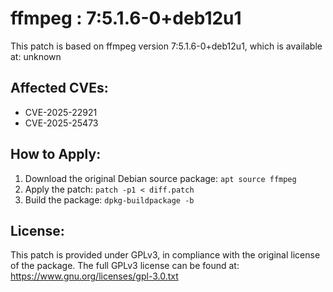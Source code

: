 # ffmpeg : 7:5.1.6-0+deb12u1

This patch is based on ffmpeg version 7:5.1.6-0+deb12u1, which is available at:
unknown

## Affected CVEs:
- CVE-2025-22921
- CVE-2025-25473

## How to Apply:
1. Download the original Debian source package: `apt source ffmpeg`
2. Apply the patch: `patch -p1 < diff.patch`
3. Build the package: `dpkg-buildpackage -b`

## License:
This patch is provided under GPLv3, in compliance with the original license of the package.
The full GPLv3 license can be found at: https://www.gnu.org/licenses/gpl-3.0.txt
